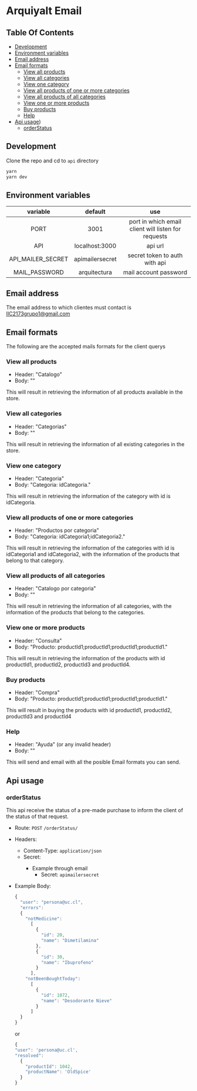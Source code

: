 # Arquiyalt Email

## Table Of Contents

- [Development](#development)
- [Environment variables](#environment-variables)
- [Email address](#email-address)
- [Email formats](#email-formats)
  - [View all products](#view-all-products)
  - [View all categories](#view-all-categories)
  - [View one category](#view-one-category)
  - [View all products of one or more categories](#view-all-products-of-one-or-more-categories)
  - [View all products of all categories](#view-all-products-of-all-categories)
  - [View one or more products](#view-one-or-more-products)
  - [Buy products](#buy-products)
  - [Help](#help)
- [Api usage](#api-usage))
  - [orderStatus](#orderStatus)

## Development

Clone the repo and cd to `api` directory

```bash
yarn
yarn dev
```

## Environment variables

|variable|default|use|
|:-:|:-:|:-:|
|PORT|3001|port in which email client will listen for requests|
|API|localhost:3000|api url|
|API_MAILER_SECRET|apimailersecret|secret token to auth with api|
|MAIL_PASSWORD|arquitectura|mail account password|

## Email address

The email address to which clientes must contact is IIC2173grupo1@gmail.com

## Email formats

The following are the accepted mails formats for the client querys

### View all products

- Header: "Catalogo"
- Body: ""

This will result in retrieving the information of all products available in the store.

### View all categories

- Header: "Categorias"
- Body: ""

This will result in retrieving the information of all existing categories in the store.

### View one category

- Header: "Categoria"
- Body: "Categoria: idCategoria."

This will result in retrieving the information of the category with id is idCategoria.

### View all products of one or more categories

- Header: "Productos por categoria"
- Body: "Categoria: idCategoria1;idCategoria2."

This will result in retrieving the information of the categories with id is idCategoria1 and idCategoria2, with the information of the products that belong to that category.

### View all products of all categories

- Header: "Catalogo por categoria"
- Body: ""

This will result in retrieving the information of all categories, with the information of the products that belong to the categories.

### View one or more products

- Header: "Consulta"
- Body: "Producto: productId1;productId1;productId1;productId1."

This will result in retrieving the information of the products with id productId1, productId2, productId3 and productId4.
<!---
- Reponse:
-->

<EJEMPLO DE RESPUESTA DEL MAIL>

### Buy products

- Header: "Compra"
- Body: "Producto: productId1;productId1;productId1;productId1."

This will result in buying the products with id productId1, productId2, productId3 and productId4
<!---
- Reponse:
-->
<EJEMPLO DE RESPUESTA DEL MAIL>

### Help

- Header: "Ayuda" (or any invalid header)
- Body: ""

This will send and email with all the posible Email formats you can send.

## Api usage

### orderStatus

This api receive the status of a pre-made purchase to inform the client of the status of that request.

- Route: `POST` `/orderStatus/`

- Headers:
  - Content-Type: `application/json`
  - Secret: <secret>
    - Example through email
      - Secret: `apimailersecret`

- Example Body:

  ```javascript
  {
    "user": "persona@uc.cl",
    "errors":
    {
      "notMedicine":
        [
          {
            "id": 20,
            "name": "Dimetilamina"
          },
          {
            "id": 30,
            "name": "Ibuprofeno"
          }
        ],
      "notBeenBoughtToday":
        [
          {
            "id": 1072,
            "name": "Desodorante Nieve"
          }
        ]
    }
  }
  ```
  or
  ```javascript
  {
  "user": 'persona@uc.cl',
  "resolved":
    {
      "productId": 1042,
      "productName": 'OldSpice'
    }
  }
  ```
